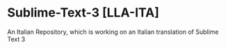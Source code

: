 # Sublime-Text-3 [LLA-ITA]


An Italian Repository, which is working on an Italian translation of Sublime Text 3
